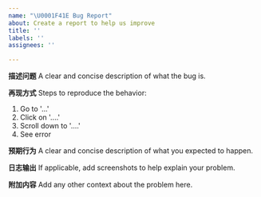 ```yaml
---
name: "\U0001F41E Bug Report"
about: Create a report to help us improve
title: ''
labels: ''
assignees: ''

---
```


**描述问题**
A clear and concise description of what the bug is.

**再现方式**
Steps to reproduce the behavior:
1. Go to '...'
2. Click on '....'
3. Scroll down to '....'
4. See error

**预期行为**
A clear and concise description of what you expected to happen.

**日志输出**
If applicable, add screenshots to help explain your problem.

**附加内容**
Add any other context about the problem here.
